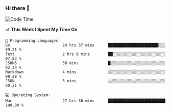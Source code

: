 ### Hi there 👋

<!--
**CrazyCollin/crazycollin** is a ✨ _special_ ✨ repository because its `README.md` (this file) appears on your GitHub profile.

Here are some ideas to get you started:

- 🔭 I’m currently working on ...
- 🌱 I’m currently learning ...
- 👯 I’m looking to collaborate on ...
- 🤔 I’m looking for help with ...
- 💬 Ask me about ...
- 📫 How to reach me: ...
- 😄 Pronouns: ...
- ⚡ Fun fact: ...
-->

<!--START_SECTION:waka-->
![Code Time](http://img.shields.io/badge/Code%20Time-5%2C411%20hrs%2036%20mins-blue)

📊 **This Week I Spent My Time On** 

```text
💬 Programming Languages: 
Go                       24 hrs 37 mins      ██████████████████████░░░   89.21 % 
Text                     2 hrs 9 mins        ██░░░░░░░░░░░░░░░░░░░░░░░   07.83 % 
JSON5                    38 mins             █░░░░░░░░░░░░░░░░░░░░░░░░   02.33 % 
Markdown                 4 mins              ░░░░░░░░░░░░░░░░░░░░░░░░░   00.28 % 
JSON                     3 mins              ░░░░░░░░░░░░░░░░░░░░░░░░░   00.21 % 

💻 Operating System: 
Mac                      27 hrs 36 mins      █████████████████████████   100.00 % 
```


<!--END_SECTION:waka-->
